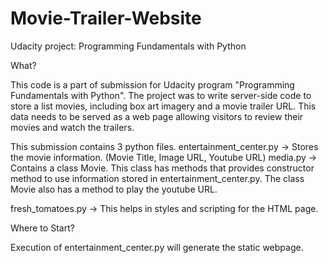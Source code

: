 # Movie-Trailer-Website
Udacity project: Programming Fundamentals with Python

What?

This code is a part of submission for Udacity program "Programming Fundamentals with Python".
The project was to write server-side code to store a list movies, including box art imagery and a movie trailer URL. 
This data needs to be served as a web page allowing visitors to review their movies and watch the trailers.

This submission contains 3 python files.
entertainment_center.py -> Stores the movie information. (Movie Title, Image URL, Youtube URL)
media.py -> Contains a class Movie. This class has methods that provides constructor method to use information stored in entertainment_center.py.
            The class Movie also has a method to play the youtube URL.
            
fresh_tomatoes.py -> This helps in styles and scripting for the HTML page.

Where to Start?

Execution of entertainment_center.py will generate the static webpage.




